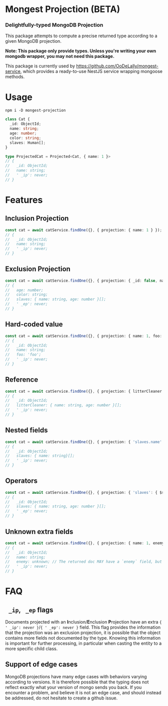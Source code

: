 # Mongest Projection (BETA)

### Delightfully-typed MongoDB Projection

This package attempts to compute a precise returned type according to a given MongoDB projection.

**Note: This package only provide types. Unless you're writing your own mongodb wrapper, you may not need this package.**

This package is currently used by https://github.com/OoDeLally/mongest-service, which provides a ready-to-use NestJS service wrapping mongoose methods.

# Usage

```
npm i -D mongest-projection
```

```ts
class Cat {
  _id: ObjectId;
  name: string;
  age: number;
  color: string;
  slaves: Human[];
}

type ProjectedCat = Projected<Cat, { name: 1 }>
// {
//   _id: ObjectId;
//   name: string;
//   ' _ip': never;
// }
```

# Features

## Inclusion Projection

```ts
const cat = await catService.findOne({}, { projection: { name: 1 } });
// {
//   _id: ObjectId;
//   name: string;
//   ' _ip': never;
// }
```

## Exclusion Projection

```ts
const cat = await catService.findOne({}, { projection: { _id: false, name: 0 } });
// {
//   age: number;
//   color: string;
//   slaves: { name: string, age: number }[];
//   ' _ep': never;
// }
```

## Hard-coded value

```ts
const cat = await catService.findOne({}, { projection: { name: 1, foo: 'foo' } });
// {
//   _id: ObjectId;
//   name: string;
//   foo: 'foo';
//   ' _ip': never;
// }
```

## Reference

```ts
const cat = await catService.findOne({}, { projection: { litterCleaner: '$slaves' } });
// {
//   _id: ObjectId;
//   litterCleaner: { name: string, age: number }[];
//   ' _ip': never;
// }
```

## Nested fields

```ts
const cat = await catService.findOne({}, { projection: { 'slaves.name': 1 } });
// {
//   _id: ObjectId;
//   slaves: { name: string}[];
//   ' _ip': never;
// }
```

## Operators

```ts
const cat = await catService.findOne({}, { projection: { 'slaves': { $slice: [0, 2]} } });
// {
//   _id: ObjectId;
//   slaves: { name: string, age: number }[];
//   ' _ep': never;
// }
```

## Unknown extra fields

```ts
const cat = await catService.findOne({}, { projection: { name: 1, enemy: 1 } });
// {
//   _id: ObjectId;
//   name: string;
//   enemy: unknown; // The returned doc MAY have a `enemy` field, but the `Cat` class does not provide a type.
//   ' _ip': never;
// }
```


# FAQ

## ` _ip`, ` _ep` flags

Documents projected with an **I**nclusion/**E**nclusion **P**rojection have an extra `{ ' _ip': never }`/`{ ' _ep': never }` field.
This flag provides the information that the projection was an exclusion projection, it is possible that the object contains more fields not documented by the type.
Knowing this information is important for further processing, in particular when casting the entity to a more specific child class.

## Support of edge cases

MongoDB projections have many edge cases with behaviors varying according to versions. It is therefore possible that the typing does not reflect exactly what your version of mongo sends you back. If you encounter a problem, and believe it is not an edge case, and should instead be addressed, do not hesitate to create a github issue.
